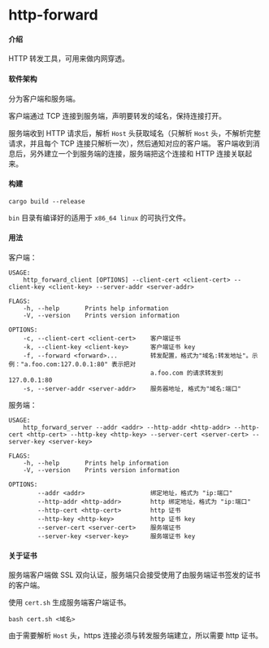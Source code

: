 # http-forward

#### 介绍
HTTP 转发工具，可用来做内网穿透。

#### 软件架构
分为客户端和服务端。

客户端通过 TCP 连接到服务端，声明要转发的域名，保持连接打开。

服务端收到 HTTP 请求后，解析 `Host` 头获取域名（只解析 `Host` 头，不解析完整请求，并且每个 TCP 连接只解析一次），然后通知对应的客户端。
客户端收到消息后，另外建立一个到服务端的连接，服务端把这个连接和 HTTP 连接关联起来。

#### 构建

```shell
cargo build --release
```

`bin` 目录有编译好的适用于 `x86_64 linux` 的可执行文件。

#### 用法

客户端：
```shell
USAGE:
    http_forward_client [OPTIONS] --client-cert <client-cert> --client-key <client-key> --server-addr <server-addr>

FLAGS:
    -h, --help       Prints help information
    -V, --version    Prints version information

OPTIONS:
    -c, --client-cert <client-cert>    客户端证书
    -k, --client-key <client-key>      客户端证书 key
    -f, --forward <forward>...         转发配置，格式为"域名:转发地址"。示例："a.foo.com:127.0.0.1:80" 表示把对
                                       a.foo.com 的请求转发到127.0.0.1:80
    -s, --server-addr <server-addr>    服务器地址, 格式为"域名:端口"
```

服务端：
```shell
USAGE:
    http_forward_server --addr <addr> --http-addr <http-addr> --http-cert <http-cert> --http-key <http-key> --server-cert <server-cert> --server-key <server-key>

FLAGS:
    -h, --help       Prints help information
    -V, --version    Prints version information

OPTIONS:
        --addr <addr>                  绑定地址，格式为 "ip:端口"
        --http-addr <http-addr>        http 绑定地址，格式为 "ip:端口"
        --http-cert <http-cert>        http 证书
        --http-key <http-key>          http 证书 key
        --server-cert <server-cert>    服务端证书
        --server-key <server-key>      服务端证书 key
```

#### 关于证书

服务端客户端做 SSL 双向认证，服务端只会接受使用了由服务端证书签发的证书的客户端。

使用 `cert.sh` 生成服务端客户端证书。
```shell
bash cert.sh <域名>
```

由于需要解析 `Host` 头，https 连接必须与转发服务端建立，所以需要 http 证书。

